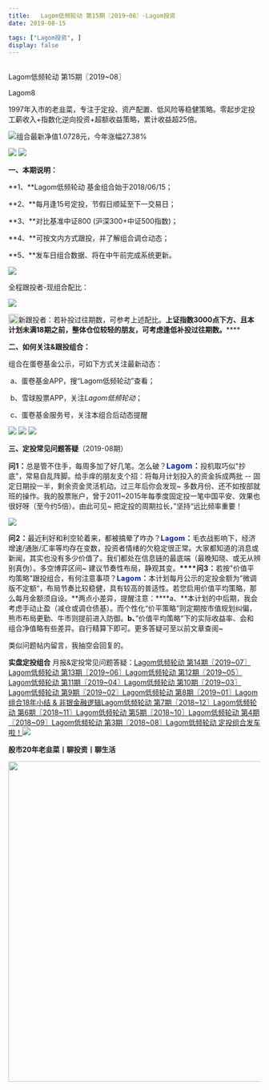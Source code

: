 ```yaml
---
title:   Lagom低频轮动 第15期〖2019~08〗-Lagom投资
date: 2019-08-15

tags: ["Lagom投资", ]
display: false
---
```



## 



Lagom低频轮动 第15期〖2019~08〗




Lagom8




1997年入市的老韭菜，专注于定投、资产配置、低风险等稳健策略。零起步定投工薪收入+指数化逆向投资+超额收益策略，累计收益超25倍。


<img src="https://mmbiz.qpic.cn/mmbiz_png/ZB4WjgjLjJW3KtDibicU3BB1HNQ9lDS2M5oGRnchkNPRzYsc0Ua6CIu7rZH3vAficcBEPYHU9ZTPqkic1sicT8CaxQQ/640?wx_fmt=png" data-type="png" class="" data-ratio="0.05776173285198556" data-w="554"/>组合最新净值1.0728元，今年涨幅27.38%

<img class="rich_pages" data-ratio="0.397456279809221" data-s="300,640" src="https://mmbiz.qpic.cn/mmbiz_png/ZB4WjgjLjJV7HOy1KWlfRdP6EtWdOEd1EMcFSEFYjNBHKutaSZKtw5k1R9iajtKrqgalL3HQL787LGvT8s4xqJA/640?wx_fmt=png" data-type="png" data-w="629" style=""/>

<img class="rich_pages" data-ratio="0.6091772151898734" data-s="300,640" src="https://mmbiz.qpic.cn/mmbiz_png/ZB4WjgjLjJURVUlzVhib317dsF5pt02PQW3icZAQK3B8pQs0bDz4VmMxAcEUCRVXjZkczX0eARTFRt3Ve5RiavBFg/640?wx_fmt=png" data-type="png" data-w="632" style=""/>

**一、本期说明：**

**1、**Lagom低频轮动&nbsp;基金组合始于2018/06/15；

**2、**每月逢15号定投，节假日顺延至下一交易日；

**3、**对比基准中证800 (沪深300+中证500指数)；

**4、**可按文内方式跟投，并了解组合调仓动态；

**5、**发车日组合数据、将在中午前完成系统更新。

<img class="rich_pages" data-ratio="0.6053042121684867" data-s="300,640" src="https://mmbiz.qpic.cn/mmbiz_png/ZB4WjgjLjJURVUlzVhib317dsF5pt02PQe1Zq5e0ZFOicxicpudibwNMVbqjhXjnib7WbZ8r6IxjZMIs1ibNhOC8aricQ/640?wx_fmt=png" data-type="png" data-w="641" style=""/>



全程跟投者-现组合配比：

<img class="rich_pages" data-ratio="0.5080831408775982" data-s="300,640" src="https://mmbiz.qpic.cn/mmbiz_png/ZB4WjgjLjJURVUlzVhib317dsF5pt02PQFyAv06ubYNfOMSO3emkqZUlQ770FBT79Xh3fx7fA8ial7Y7OaMCbGNA/640?wx_fmt=png" data-type="png" data-w="433" style=""/>

<img src="https://res.wx.qq.com/mpres/htmledition/images/icon/common/emotion_panel/smiley/smiley_66.png" data-ratio="1" data-w="20" style="display:inline-block;width:20px;vertical-align:text-bottom;"/>新跟投者：若补投过往期数，可参考上述配比。**上证指数3000点下方、且****本计划未满18期之前，整体仓位较轻的朋友，可考虑逢低补投过往期数。**********

**二、如何关注&amp;跟投组合：**

组合在蛋卷基金公示，可如下方式关注最新动态：

&nbsp;a、蛋卷基金APP，搜“Lagom低频轮动”查看；&nbsp;

&nbsp;b、雪球股票APP，关注$Lagom低频轮动$；

&nbsp;c、蛋卷基金服务号，关注本组合后动态提醒

<img class="rich_pages" data-ratio="0.32592592592592595" data-s="300,640" src="https://mmbiz.qpic.cn/mmbiz_jpg/ZB4WjgjLjJV7HOy1KWlfRdP6EtWdOEd1W3JwtymKRk8P18z3qnibMFfL2tibMaKnblCuJK7yNaGSfErOUw8HHmdg/640?wx_fmt=jpeg" data-type="jpeg" data-w="1080" style=""/>

<img class="rich_pages" data-ratio="0.175" data-s="300,640" src="https://mmbiz.qpic.cn/mmbiz_png/ZB4WjgjLjJV7HOy1KWlfRdP6EtWdOEd1EDBXlqm2koNRvMMkIXicNdM4bozJMm8GqqG0Rob3crRpmbxTlibW0yRA/640?wx_fmt=png" data-type="png" data-w="640" style=""/>

<img src="https://mmbiz.qpic.cn/mmbiz_png/ZB4WjgjLjJW3KtDibicU3BB1HNQ9lDS2M5oGRnchkNPRzYsc0Ua6CIu7rZH3vAficcBEPYHU9ZTPqkic1sicT8CaxQQ/640?wx_fmt=png" data-type="png" class="" data-ratio="0.05776173285198556" data-w="554" style="text-align: left;"/>

**三、定投常见问题答疑**（2019-08期）

**<strong style="max-width: 100%;letter-spacing: 0.544px;box-sizing: border-box !important;overflow-wrap: break-word !important;"><strong style="max-width: 100%;letter-spacing: 0.544px;box-sizing: border-box !important;overflow-wrap: break-word !important;"><strong style="max-width: 100%;letter-spacing: 0.544px;box-sizing: border-box !important;overflow-wrap: break-word !important;">问1：**</strong></strong></strong>总是管不住手，每周多加了好几笔。怎么破？**<strong style="max-width: 100%;letter-spacing: 0.544px;box-sizing: border-box !important;overflow-wrap: break-word !important;"><strong style="max-width: 100%;letter-spacing: 0.544px;box-sizing: border-box !important;overflow-wrap: break-word !important;"><strong style="max-width: 100%;letter-spacing: 0.544px;box-sizing: border-box !important;overflow-wrap: break-word !important;"><strong style="max-width: 100%;color: rgb(2, 30, 170);font-family: -apple-system-font, BlinkMacSystemFont, &quot;Helvetica Neue&quot;, &quot;PingFang SC&quot;, &quot;Hiragino Sans GB&quot;, &quot;Microsoft YaHei UI&quot;, &quot;Microsoft YaHei&quot;, Arial, sans-serif;font-size: 15px;letter-spacing: 0.544px;white-space: normal;background-color: rgb(255, 255, 255);box-sizing: border-box !important;overflow-wrap: break-word !important;">Lagom：**</strong></strong></strong></strong>投机取巧似"抄底"，常易自乱阵脚。给手痒的朋友支个招：将每月计划投入的资金拆成两批 -- 固定日期投一半，剩余资金灵活机动。过三年后你会发现~ 多数月份、还不如按部就班的操作。我的股票账户，曾于2011~2015年每季度固定投一笔中国平安、效果也很好呀（至今约5倍）。由此可见~&nbsp;把定投的周期拉长，”坚持“远比频率重要！

<img class="rich_pages" data-ratio="0.32492997198879553" data-s="300,640" src="https://mmbiz.qpic.cn/mmbiz_jpg/ZB4WjgjLjJURVUlzVhib317dsF5pt02PQaHOYf3ib2ib9XqoUOKPsfbBHfibuCiaMdlELFAIzxibEibYXFQ6y7RbWSDXg/640?wx_fmt=jpeg" data-type="jpeg" data-w="1071" style=""/>

**<strong style="max-width: 100%;letter-spacing: 0.544px;box-sizing: border-box !important;overflow-wrap: break-word !important;"><strong style="max-width: 100%;letter-spacing: 0.544px;box-sizing: border-box !important;overflow-wrap: break-word !important;"><strong style="max-width: 100%;letter-spacing: 0.544px;box-sizing: border-box !important;overflow-wrap: break-word !important;"><strong style="font-family: -apple-system-font, BlinkMacSystemFont, &quot;Helvetica Neue&quot;, &quot;PingFang SC&quot;, &quot;Hiragino Sans GB&quot;, &quot;Microsoft YaHei UI&quot;, &quot;Microsoft YaHei&quot;, Arial, sans-serif;letter-spacing: 0.544px;white-space: normal;max-width: 100%;box-sizing: border-box !important;overflow-wrap: break-word !important;"><strong style="max-width: 100%;letter-spacing: 0.544px;box-sizing: border-box !important;overflow-wrap: break-word !important;"><strong style="max-width: 100%;letter-spacing: 0.544px;box-sizing: border-box !important;overflow-wrap: break-word !important;"><strong style="max-width: 100%;letter-spacing: 0.544px;box-sizing: border-box !important;overflow-wrap: break-word !important;">问2：**</strong></strong></strong></strong></strong></strong></strong>最近利好和利空轮着来，都被搞晕了咋办？**<strong style="max-width: 100%;letter-spacing: 0.544px;box-sizing: border-box !important;overflow-wrap: break-word !important;"><strong style="max-width: 100%;letter-spacing: 0.544px;box-sizing: border-box !important;overflow-wrap: break-word !important;"><strong style="max-width: 100%;letter-spacing: 0.544px;box-sizing: border-box !important;overflow-wrap: break-word !important;"><strong style="font-family: -apple-system-font, BlinkMacSystemFont, &quot;Helvetica Neue&quot;, &quot;PingFang SC&quot;, &quot;Hiragino Sans GB&quot;, &quot;Microsoft YaHei UI&quot;, &quot;Microsoft YaHei&quot;, Arial, sans-serif;letter-spacing: 0.544px;white-space: normal;max-width: 100%;box-sizing: border-box !important;overflow-wrap: break-word !important;"><strong style="max-width: 100%;letter-spacing: 0.544px;box-sizing: border-box !important;overflow-wrap: break-word !important;"><strong style="max-width: 100%;letter-spacing: 0.544px;box-sizing: border-box !important;overflow-wrap: break-word !important;"><strong style="max-width: 100%;letter-spacing: 0.544px;box-sizing: border-box !important;overflow-wrap: break-word !important;">**</strong></strong></strong>**<strong style="max-width: 100%;letter-spacing: 0.544px;box-sizing: border-box !important;overflow-wrap: break-word !important;"><strong style="max-width: 100%;letter-spacing: 0.544px;box-sizing: border-box !important;overflow-wrap: break-word !important;"><strong style="max-width: 100%;letter-spacing: 0.544px;box-sizing: border-box !important;overflow-wrap: break-word !important;">**</strong></strong></strong>**<strong style="max-width: 100%;letter-spacing: 0.544px;box-sizing: border-box !important;overflow-wrap: break-word !important;"><strong style="max-width: 100%;letter-spacing: 0.544px;box-sizing: border-box !important;overflow-wrap: break-word !important;"><strong style="max-width: 100%;letter-spacing: 0.544px;box-sizing: border-box !important;overflow-wrap: break-word !important;"><strong style="max-width: 100%;color: rgb(2, 30, 170);letter-spacing: 0.544px;background-color: rgb(255, 255, 255);box-sizing: border-box !important;overflow-wrap: break-word !important;">Lagom：**</strong></strong></strong></strong></strong></strong></strong></strong>毛衣战影响下，经济增速/通胀/汇率等均存在变数，投资者情绪的欠稳定很正常。大家都知道的消息或新闻，其实也没有多少价值了。我们都处在信息链的最底端（最晚知晓、或无从辨别真伪）。多空博弈区间~ 建议节奏性布局，静观其变。**<strong style="max-width: 100%;letter-spacing: 0.544px;box-sizing: border-box !important;overflow-wrap: break-word !important;"><strong style="max-width: 100%;letter-spacing: 0.544px;box-sizing: border-box !important;overflow-wrap: break-word !important;"><strong style="max-width: 100%;letter-spacing: 0.544px;box-sizing: border-box !important;overflow-wrap: break-word !important;">****<strong style="font-family: -apple-system-font, BlinkMacSystemFont, &quot;Helvetica Neue&quot;, &quot;PingFang SC&quot;, &quot;Hiragino Sans GB&quot;, &quot;Microsoft YaHei UI&quot;, &quot;Microsoft YaHei&quot;, Arial, sans-serif;letter-spacing: 0.544px;white-space: normal;max-width: 100%;box-sizing: border-box !important;overflow-wrap: break-word !important;"><strong style="max-width: 100%;letter-spacing: 0.544px;box-sizing: border-box !important;overflow-wrap: break-word !important;"><strong style="max-width: 100%;letter-spacing: 0.544px;box-sizing: border-box !important;overflow-wrap: break-word !important;"><strong style="max-width: 100%;letter-spacing: 0.544px;box-sizing: border-box !important;overflow-wrap: break-word !important;"><strong style="letter-spacing: 0.544px;max-width: 100%;box-sizing: border-box !important;overflow-wrap: break-word !important;"><strong style="max-width: 100%;letter-spacing: 0.544px;box-sizing: border-box !important;overflow-wrap: break-word !important;"><strong style="max-width: 100%;letter-spacing: 0.544px;box-sizing: border-box !important;overflow-wrap: break-word !important;"><strong style="max-width: 100%;letter-spacing: 0.544px;box-sizing: border-box !important;overflow-wrap: break-word !important;">问3：**</strong></strong></strong></strong></strong></strong></strong></strong></strong></strong></strong>若按"价值平均策略"跟投组合，有何注意事项？**<strong style="max-width: 100%;letter-spacing: 0.544px;box-sizing: border-box !important;overflow-wrap: break-word !important;"><strong style="max-width: 100%;letter-spacing: 0.544px;box-sizing: border-box !important;overflow-wrap: break-word !important;"><strong style="max-width: 100%;letter-spacing: 0.544px;box-sizing: border-box !important;overflow-wrap: break-word !important;"><strong style="letter-spacing: 0.544px;max-width: 100%;box-sizing: border-box !important;overflow-wrap: break-word !important;"><strong style="max-width: 100%;letter-spacing: 0.544px;box-sizing: border-box !important;overflow-wrap: break-word !important;"><strong style="max-width: 100%;letter-spacing: 0.544px;box-sizing: border-box !important;overflow-wrap: break-word !important;"><strong style="max-width: 100%;letter-spacing: 0.544px;box-sizing: border-box !important;overflow-wrap: break-word !important;"><strong style="max-width: 100%;color: rgb(2, 30, 170);letter-spacing: 0.544px;background-color: rgb(255, 255, 255);box-sizing: border-box !important;overflow-wrap: break-word !important;">Lagom：**</strong></strong></strong></strong></strong></strong></strong></strong>本计划每月公示的定投金额为”微调版不定额“，布局节奏比较稳健，具有较高的普适性。若您启用价值平均策略，那么每月金额须自设。**两点小差异，提醒注意：****a、**本计划的中后期，我会考虑手动止盈（减仓或调仓债基）。而个性化“价平策略”则定期按市值规划纠偏，熊市布局更勤、牛市则提前进入防御。**b、**”价值平均策略“下的实际收益率、会和组合净值略有些差异。自行精算下即可。更多答疑可至以前文章查阅~

类似问题帖内留言，我抽空会回复的。

**实盘定投组合**&nbsp;月报&amp;定投常见问题答疑：[Lagom低频轮动 第14期〖2019~07〗](http://mp.weixin.qq.com/s?__biz=MzI3MDQ2NjY2Mw==&amp;mid=2247484390&amp;idx=1&amp;sn=cfdd5e97d00815bc366769d281a42071&amp;chksm=ead1e8eedda661f872f1c4392c980b86c31f4d3b96704420f4d9bff09d87699a58cca134e47b&amp;scene=21#wechat_redirect)[Lagom低频轮动 第13期〖2019~06〗](http://mp.weixin.qq.com/s?__biz=MzI3MDQ2NjY2Mw==&amp;mid=2247484335&amp;idx=1&amp;sn=c2deeeac000044ce23629a307821bca0&amp;chksm=ead1e8a7dda661b1c277fdd7d059ca9d1da9d21ef9f02d675ac48e3bf09d2ca6da60b7222e5c&amp;scene=21#wechat_redirect)[Lagom低频轮动 第12期〖2019~05〗](http://mp.weixin.qq.com/s?__biz=MzI3MDQ2NjY2Mw==&amp;mid=2247484249&amp;idx=1&amp;sn=8803c77e78a08f6ead402f1ee4ce84fd&amp;chksm=ead1e851dda66147d67eeb5e344d89f529a1f154fa02c675b7696dd225a473d5edff2b237f22&amp;scene=21#wechat_redirect)[Lagom低频轮动 第11期〖2019~04〗](http://mp.weixin.qq.com/s?__biz=MzI3MDQ2NjY2Mw==&amp;mid=2247484207&amp;idx=1&amp;sn=2a2ea71d9d256cf8b3a961a75ae14932&amp;chksm=ead1e827dda6613176d5174913fb269309badee2627f79ce70faa168b9a4922cefd0e39bbc9e&amp;scene=21#wechat_redirect)[Lagom低频轮动 第10期〖2019~03〗](http://mp.weixin.qq.com/s?__biz=MzI3MDQ2NjY2Mw==&amp;mid=2247484154&amp;idx=1&amp;sn=63655bbca01e7d135e328f7062152002&amp;chksm=ead1e9f2dda660e4ae3850b8b7038f417d355fc0a053974c3781a8a5beb590f11ea096c8f01e&amp;scene=21#wechat_redirect)[Lagom低频轮动 第9期〖2019~02〗](http://mp.weixin.qq.com/s?__biz=MzI3MDQ2NjY2Mw==&amp;mid=2247484105&amp;idx=1&amp;sn=063187a452162958a5b16d107195f692&amp;chksm=ead1e9c1dda660d70d0c9b5f626a761d71545a9f2efdc042e197914f8d7da9d85e2a64d236c7&amp;scene=21#wechat_redirect)[Lagom低频轮动 第8期〖2019~01〗](http://mp.weixin.qq.com/s?__biz=MzI3MDQ2NjY2Mw==&amp;mid=2247484036&amp;idx=1&amp;sn=3b8cb5927238dba77fe5a9d29fb62733&amp;chksm=ead1e98cdda6609a53e6d5df3ac734e25318b80ae2d5309ab19e2b01679e85e7b37e230b491f&amp;scene=21#wechat_redirect)[Lagom组合18年小结 &amp; 非银金融逻辑](http://mp.weixin.qq.com/s?__biz=MzI3MDQ2NjY2Mw==&amp;mid=2247484016&amp;idx=1&amp;sn=c81174b2bab75cfd5ecf75f85d339880&amp;chksm=ead1e978dda6606e3994dbe88e8952b4fefb5467e4f089142c6dbae9637845b564188b7a3319&amp;scene=21#wechat_redirect)[Lagom低频轮动 第7期〖2018~12〗](http://mp.weixin.qq.com/s?__biz=MzI3MDQ2NjY2Mw==&amp;mid=2247483979&amp;idx=1&amp;sn=3a9c7f541406219ac605acd1b9bb0bf5&amp;chksm=ead1e943dda66055210d838484c7a34c7873fc0c15be0e43acf9b4a77ad808b4e6e177c32f2d&amp;scene=21#wechat_redirect)[Lagom低频轮动 第6期〖2018~11〗](http://mp.weixin.qq.com/s?__biz=MzI3MDQ2NjY2Mw==&amp;mid=2247483933&amp;idx=1&amp;sn=f411e351e8000dd03689056d31cc3772&amp;chksm=ead1e915dda66003570a48425cfafc2a5e6961afc59ca3924247df50e2277e176332dd849afa&amp;scene=21#wechat_redirect)[Lagom低频轮动 第5期〖2018~10〗](http://mp.weixin.qq.com/s?__biz=MzI3MDQ2NjY2Mw==&amp;mid=2247483881&amp;idx=1&amp;sn=404a765bc4e0a600873043572dc46aa6&amp;chksm=ead1eae1dda663f7a19447fd9c6ebe0e4dc269d44ab2bd1455c32cc73e4b873bc6d844b367ea&amp;scene=21#wechat_redirect)[Lagom低频轮动 第4期〖2018~09〗](http://mp.weixin.qq.com/s?__biz=MzI3MDQ2NjY2Mw==&amp;mid=2247483854&amp;idx=1&amp;sn=bed3b569c0892b073cfe791f2cc2be86&amp;chksm=ead1eac6dda663d0cadd4c1d330a069e06ca75a87a469c6f7720dd49e292bf0007e8ddf26033&amp;scene=21#wechat_redirect)[Lagom低频轮动 第3期〖2018~08〗](http://mp.weixin.qq.com/s?__biz=MzI3MDQ2NjY2Mw==&amp;mid=2247483804&amp;idx=1&amp;sn=0be3d7dee7550963b1a8124d0877bc23&amp;chksm=ead1ea94dda66382c7b35997e48874f358f78bf61fa2d3f21588df9cd303f37ed09b11fef90b&amp;scene=21#wechat_redirect)[Lagom低频轮动&nbsp;定投组合发车啦！](http://mp.weixin.qq.com/s?__biz=MzI3MDQ2NjY2Mw==&amp;mid=2247483768&amp;idx=1&amp;sn=f881618316d4350d97b9493d2ce20f56&amp;chksm=ead1ea70dda663664d7a9c55da1379a6741f0417c680154227dd88a06a0536c525d9f076e838&amp;scene=21#wechat_redirect)<img src="https://mmbiz.qpic.cn/mmbiz_png/ZB4WjgjLjJW3KtDibicU3BB1HNQ9lDS2M5oGRnchkNPRzYsc0Ua6CIu7rZH3vAficcBEPYHU9ZTPqkic1sicT8CaxQQ/640?wx_fmt=png" data-type="png" class="" data-ratio="0.05776173285198556" data-w="554" style="white-space: normal;"/>

**股市20年老韭菜丨聊投资丨聊生活**

<img data-type="png" class="" data-ratio="0.390625" data-w="640" src="https://mmbiz.qpic.cn/mmbiz_png/ZB4WjgjLjJW3KtDibicU3BB1HNQ9lDS2M5AHEoeiaz0dQ4NfIRjBMuXvyJn8dXWm7ftklb0xqheiaMia0zbkyMJiaKzA/640?wx_fmt=png" style="box-sizing: border-box !important;overflow-wrap: break-word !important;visibility: visible !important;width: 640px !important;"/>